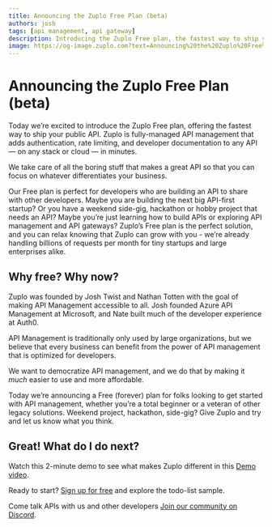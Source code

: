 ```yaml
---
title: Announcing the Zuplo Free Plan (beta)
authors: josh
tags: [api management, api gateway]
description: Introducing the Zuplo Free plan, the fastest way to ship your public API. Our Free plan is perfect for developers who are building an API to share with other developers.
image: https://og-image.zuplo.com?text=Announcing%20the%20Zuplo%20Free%20Plan%20beta
---
```


# Announcing the Zuplo Free Plan (beta)

Today we’re excited to introduce the Zuplo Free plan, offering the fastest way to ship your public API. Zuplo is fully-managed API management that adds authentication, rate limiting, and developer documentation to any API — on any stack or cloud — in minutes.

We take care of all the boring stuff that makes a great API so that you can focus on whatever differentiates your business.

Our Free plan is perfect for developers who are building an API to share with other developers. Maybe you are building the next big API-first startup? Or you have a weekend side-gig, hackathon or hobby project that needs an API? Maybe you’re just learning how to build APIs or exploring API management and API gateways? Zuplo’s Free plan is the perfect solution, and you can relax knowing that Zuplo can grow with you - we’re already handling billions of requests per month for tiny startups and large enterprises alike.

## Why free? Why now?

Zuplo was founded by Josh Twist and Nathan Totten with the goal of making API Management accessible to all. Josh founded Azure API Management at Microsoft, and Nate built much of the developer experience at Auth0.

API Management is traditionally only used by large organizations, but we believe that every business can benefit from the power of API management that is optimized for developers.

We want to democratize API management, and we do that by making it _much_ easier to use and more affordable.

Today we’re announcing a Free (forever) plan for folks looking to get started with API management, whether you’re a total beginner or a veteran of other legacy solutions. Weekend project, hackathon, side-gig? Give Zuplo and try and let us know what you think.

## Great! What do I do next?

Watch this 2-minute demo to see what makes Zuplo different in this [Demo video](https://youtu.be/FMvGJ3dC74M).

<YouTubeVideo url="https://www.youtube-nocookie.com/embed/FMvGJ3dC74M" />

Ready to start? [Sign up for free](http://portal.zuplo.com/signup) and explore the todo-list sample.

Come talk APIs with us and other developers [Join our community on Discord](https://discord.gg/8QbEjr2MgZ).
